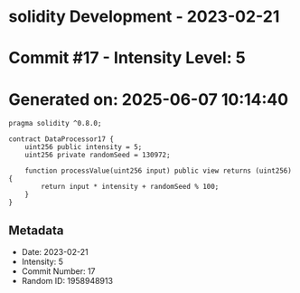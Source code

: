 ﻿# solidity Development - 2023-02-21
# Commit #17 - Intensity Level: 5
# Generated on: 2025-06-07 10:14:40
```solidity
pragma solidity ^0.8.0;

contract DataProcessor17 {
    uint256 public intensity = 5;
    uint256 private randomSeed = 130972;

    function processValue(uint256 input) public view returns (uint256) {
        return input * intensity + randomSeed % 100;
    }
}
```
## Metadata
- Date: 2023-02-21
- Intensity: 5
- Commit Number: 17
- Random ID: 1958948913
